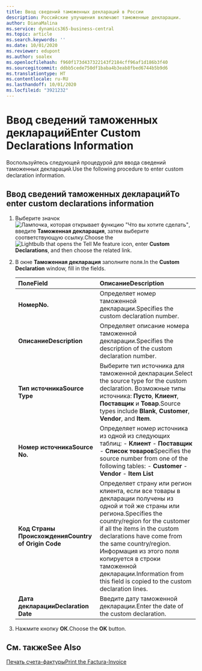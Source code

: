 ```yaml
---
title: Ввод сведений таможенных деклараций в России
description: Российские улучшения включают таможенные декларации.
author: DianaMalina
ms.service: dynamics365-business-central
ms.topic: article
ms.search.keywords: ''
ms.date: 10/01/2020
ms.reviewer: edupont
ms.author: soalex
ms.openlocfilehash: f960f173d437322143f2184cff96af1d186b3f40
ms.sourcegitcommit: ddbb5cede750df1baba4b3eab8fbed6744b5b9d6
ms.translationtype: HT
ms.contentlocale: ru-RU
ms.lasthandoff: 10/01/2020
ms.locfileid: "3921232"
---
```

# <a name="enter-custom-declarations-information"></a><span data-ttu-id="0c4df-103">Ввод сведений таможенных деклараций</span><span class="sxs-lookup"><span data-stu-id="0c4df-103">Enter Custom Declarations Information</span></span>

<span data-ttu-id="0c4df-104">Воспользуйтесь следующей процедурой для ввода сведений таможенных деклараций.</span><span class="sxs-lookup"><span data-stu-id="0c4df-104">Use the following procedure to enter custom declaration information.</span></span>

## <a name="to-enter-custom-declarations-information"></a><span data-ttu-id="0c4df-105">Ввод сведений таможенных деклараций</span><span class="sxs-lookup"><span data-stu-id="0c4df-105">To enter custom declarations information</span></span>

1. <span data-ttu-id="0c4df-106">Выберите значок ![Лампочка, которая открывает функцию "Что вы хотите сделать"](../../media/ui-search/search_small.png "Что вы хотите сделать"), введите **Таможенная декларация**, затем выберите соответствующую ссылку.</span><span class="sxs-lookup"><span data-stu-id="0c4df-106">Choose the ![Lightbulb that opens the Tell Me feature](../../media/ui-search/search_small.png "Tell me what you want to do") icon, enter **Custom Declarations**, and then choose the related link.</span></span>

2. <span data-ttu-id="0c4df-107">В окне **Таможенная декларация** заполните поля.</span><span class="sxs-lookup"><span data-stu-id="0c4df-107">In the **Custom Declaration** window, fill in the fields.</span></span>

   | <span data-ttu-id="0c4df-108">Поле</span><span class="sxs-lookup"><span data-stu-id="0c4df-108">Field</span></span>                      | <span data-ttu-id="0c4df-109">Описание</span><span class="sxs-lookup"><span data-stu-id="0c4df-109">Description</span></span>                                                  |
   | :------------------------- | :----------------------------------------------------------- |
   | <span data-ttu-id="0c4df-110">**Номер**</span><span class="sxs-lookup"><span data-stu-id="0c4df-110">**No.**</span></span>                    | <span data-ttu-id="0c4df-111">Определяет номер таможенной декларации.</span><span class="sxs-lookup"><span data-stu-id="0c4df-111">Specifies the custom declaration number.</span></span>                     |
   | <span data-ttu-id="0c4df-112">**Описание**</span><span class="sxs-lookup"><span data-stu-id="0c4df-112">**Description**</span></span>            | <span data-ttu-id="0c4df-113">Определяет описание номера таможенной декларации.</span><span class="sxs-lookup"><span data-stu-id="0c4df-113">Specifies the description of the custom declaration number.</span></span>  |
   | <span data-ttu-id="0c4df-114">**Тип источника**</span><span class="sxs-lookup"><span data-stu-id="0c4df-114">**Source Type**</span></span>            | <span data-ttu-id="0c4df-115">Выберите тип источника для таможенной декларации.</span><span class="sxs-lookup"><span data-stu-id="0c4df-115">Select the source type for the custom declaration.</span></span> <span data-ttu-id="0c4df-116">Возможные типы источника: **Пусто**, **Клиент**, **Поставщик** и **Товар**.</span><span class="sxs-lookup"><span data-stu-id="0c4df-116">Source types include **Blank**, **Customer**, **Vendor**, and **Item**.</span></span> |
   | <span data-ttu-id="0c4df-117">**Номер источника**</span><span class="sxs-lookup"><span data-stu-id="0c4df-117">**Source No.**</span></span>             | <span data-ttu-id="0c4df-118">Определяет номер источника из одной из следующих таблиц:   -   **Клиент** -   **Поставщик** -   **Список товаров**</span><span class="sxs-lookup"><span data-stu-id="0c4df-118">Specifies the source number from one of the following tables:   -   **Customer** -   **Vendor** -   **Item List**</span></span> |
   | <span data-ttu-id="0c4df-119">**Код Страны Происхождения**</span><span class="sxs-lookup"><span data-stu-id="0c4df-119">**Country of Origin Code**</span></span> | <span data-ttu-id="0c4df-120">Определяет страну или регион клиента, если все товары в декларации получены из одной и той же страны или региона.</span><span class="sxs-lookup"><span data-stu-id="0c4df-120">Specifies the country/region for the customer if all the items in the custom declarations have come from the same country/region.</span></span> <span data-ttu-id="0c4df-121">Информация из этого поля копируется в строки таможенной декларации.</span><span class="sxs-lookup"><span data-stu-id="0c4df-121">Information from this field is copied to the custom declaration lines.</span></span> |
   | <span data-ttu-id="0c4df-122">**Дата декларации**</span><span class="sxs-lookup"><span data-stu-id="0c4df-122">**Declaration Date**</span></span>       | <span data-ttu-id="0c4df-123">Введите дату таможенной декларации.</span><span class="sxs-lookup"><span data-stu-id="0c4df-123">Enter the date of the custom declaration.</span></span>                    |

3. <span data-ttu-id="0c4df-124">Нажмите кнопку **ОК**.</span><span class="sxs-lookup"><span data-stu-id="0c4df-124">Choose the **OK** button.</span></span>

## <a name="see-also"></a><span data-ttu-id="0c4df-125">См. также</span><span class="sxs-lookup"><span data-stu-id="0c4df-125">See Also</span></span>

[<span data-ttu-id="0c4df-126">Печать счета-фактуры</span><span class="sxs-lookup"><span data-stu-id="0c4df-126">Print the Factura-Invoice</span></span>](How-to-Print-the-Factura-Invoice.md)  
